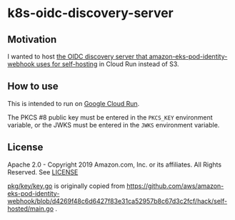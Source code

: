 # k8s-oidc-discovery-server

## Motivation

I wanted to host [the OIDC discovery server that amazon-eks-pod-identity-webhook uses for self-hosting](https://github.com/aws/amazon-eks-pod-identity-webhook/blob/d4269f48c6d6427f83e31ca52957b8c67d3c2fcf/SELF_HOSTED_SETUP.md) in Cloud Run instead of S3.

## How to use

This is intended to run on [Google Cloud Run](https://cloud.google.com/run).

The PKCS #8 public key must be entered in the `PKCS_KEY` environment variable, or the JWKS must be entered in the `JWKS` environment variable.

## License

Apache 2.0 - Copyright 2019 Amazon.com, Inc. or its affiliates. All Rights Reserved. See [LICENSE](LICENSE)

[pkg/key/key.go](pkg/key/key.go) is originally copied from https://github.com/aws/amazon-eks-pod-identity-webhook/blob/d4269f48c6d6427f83e31ca52957b8c67d3c2fcf/hack/self-hosted/main.go .